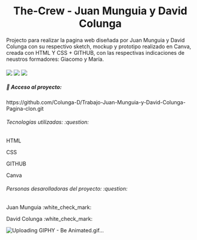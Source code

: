 <h1 align="center"> The-Crew - Juan Munguia y David Colunga </h1>
<p>Projecto para realizar la pagina web diseñada por Juan Munguia y David Colunga con su respectivo sketch, mockup y prototipo realizado en Canva, creada con HTML Y CSS + GITHUB, con las respectivas indicaciones de neustros formadores: Giacomo y María.</p>
<h4 align="center"></h4>
<img src="./assets/imagenes/readme/juan david- proyecto pag.jpg">
<img src="./assets/imagenes/readme/projecto pag 2.jpg">
<img src="./assets/imagenes/readme/projecto pag codigo html.jpg">
<h5>📁 Acceso al proyecto:</h5>
https://github.com/Colunga-D/Trabajo-Juan-Munguia-y-David-Colunga-Pagina-clon.git
<h6>Tecnologías utilizadas: :question:</h6>
<p>HTML</p>
<p>CSS</p>
<p>GITHUB</p>
<p>Canva</p>
<h6>Personas desarolladoras del proyecto: :question: </h6>
<p>Juan Munguia :white_check_mark:</p>
<p>David Colunga :white_check_mark:</p>

![Uploading GIPHY - Be Animated.gif…]()

